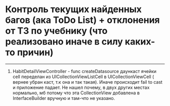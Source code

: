 #  Контроль текущих найденных багов (ака ToDo List) + отклонения от ТЗ по учебнику (что реализовано иначе в силу каких-то причин)

-----

1) HabitDetailViewController -  func createDatasource 
даункаст ячейки cell переделан из UICollectionViewListCell в UICollectionViewCell ( вернее убран каст, т.к она и так такая). Иначе происходит fail to cast и приложение падает. Не нашел почему, в двух других местах нормально, мб потому что эта CollectionView добавлена в InterfaceBuilder вручную и там-что не указано.
